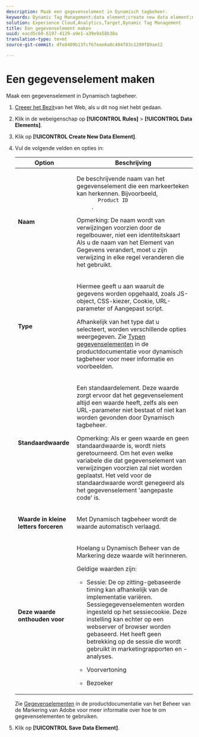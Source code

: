 ```yaml
---
description: Maak een gegevenselement in Dynamisch tagbeheer.
keywords: Dynamic Tag Management;data element;create new data element;name;type;default value;force lowercase value;remember this value for
solution: Experience Cloud,Analytics,Target,Dynamic Tag Management
title: Een gegevenselement maken
uuid: eacd5c60-6197-4129-a9e1-a39e9a58b38a
translation-type: tm+mt
source-git-commit: dfe8409b13fcf67eae6a0c404f83c1209f89ae12

---
```



# Een gegevenselement maken

Maak een gegevenselement in Dynamisch tagbeheer.

1. [Creeer het Bezit](/help/implement/other/dtm/t-create-web-property.md)van het Web, als u dit nog niet hebt gedaan.
1. Klik in de webeigenschap op **[!UICONTROL Rules]** > **[!UICONTROL Data Elements]**.
1. Klik op **[!UICONTROL Create New Data Element]**.
1. Vul de volgende velden en opties in:

   <table id="choicetable_681F7D5B86534FF0B6DB67E117B8E381"> 
    <thead class="chhead sthead"> 
      <th class="choptionhd"> Option</th> 
      <th class="chdeschd"> Beschrijving</th> 
    </thead> 
    <tr class="chrow strow"> 
      <td class="choption"><strong>Naam</strong></td> 
      <td class="chdesc stentry"> <p>De beschrijvende naam van het gegevenselement die een markeerteken kan herkennen. Bijvoorbeeld, 
        <code>
          Product ID
        </code>. </p> <p> <p>Opmerking:  De naam wordt van verwijzingen voorzien door de regelbouwer, niet een identiteitskaart Als u de naam van het Element van Gegevens verandert, moet u zijn verwijzing in elke regel veranderen die het gebruikt. </p> </p> </td> 
    </tr> 
    <tr class="chrow strow"> 
      <td class="choption"><strong>Type</strong></td> 
      <td class="chdesc stentry"> <p> Hiermee geeft u aan waaruit de gegevens worden opgehaald, zoals JS-object, CSS-kiezer, Cookie, URL-parameter of Aangepast script. </p> <p>Afhankelijk van het type dat u selecteert, worden verschillende opties weergegeven. Zie <a href="https://marketing.adobe.com/resources/help/en_US/dtm/data_elements.html"> Typen gegevenselementen</a> in de productdocumentatie voor dynamisch tagbeheer voor meer informatie en voorbeelden. </p> </td> 
    </tr> 
    <tr class="chrow strow"> 
      <td class="choption"><strong>Standaardwaarde</strong></td> 
      <td class="chdesc stentry"> <p>Een standaardelement. Deze waarde zorgt ervoor dat het gegevenselement altijd een waarde heeft, zelfs als een URL-parameter niet bestaat of niet kan worden gevonden door Dynamisch tagbeheer. </p> <p> <p>Opmerking:  Als er geen waarde en geen standaardwaarde is, wordt niets geretourneerd. Om het even welke variabele die dat gegevenselement van verwijzingen voorzien zal niet worden geplaatst. Het veld voor de standaardwaarde wordt genegeerd als het gegevenselement 'aangepaste code' is. </p> </p> </td> 
    </tr> 
    <tr class="chrow strow"> 
      <td class="choption"><strong>Waarde in kleine letters forceren</strong></td> 
      <td class="chdesc stentry"> <p>Met Dynamisch tagbeheer wordt de waarde automatisch verlaagd. </p> </td> 
    </tr> 
    <tr class="chrow strow"> 
      <td class="choption"><strong>Deze waarde onthouden voor</strong></td> 
      <td class="chdesc stentry"> <p>Hoelang u Dynamisch Beheer van de Markering deze waarde wilt herinneren. </p> <p> Geldige waarden zijn: </p> 
      <ul id="ul_52F6CD8FC22942208F3F45492E914104"> 
        <li id="li_32E4366C5B2E46D788CD8478620FE3E0"> <p>Sessie: De op zitting-gebaseerde timing kan afhankelijk van de implementatie variëren. Sessiegegevenselementen worden ingesteld op het sessiecookie. Deze instelling kan echter op een webserver of browser worden gebaseerd. Het heeft geen betrekking op de sessie die wordt gebruikt in marketingrapporten en -analyses. </p> </li> 
        <li id="li_8A944564BF7643E4B21F0EF2394B3FE8"> <p>Voorvertoning </p> </li> 
        <li id="li_5C8A2F2392FD475AA89DDA7D5B5CF88B"> <p>Bezoeker </p> </li> 
      </ul> </td> 
    </tr> 
   </table>

   Zie [Gegevenselementen](https://marketing.adobe.com/resources/help/en_US/dtm/data_elements.html) in de productdocumentatie van het Beheer van de Markering van Adobe voor meer informatie over hoe te om gegevenselementen te gebruiken.
1. Klik op **[!UICONTROL Save Data Element]**.
